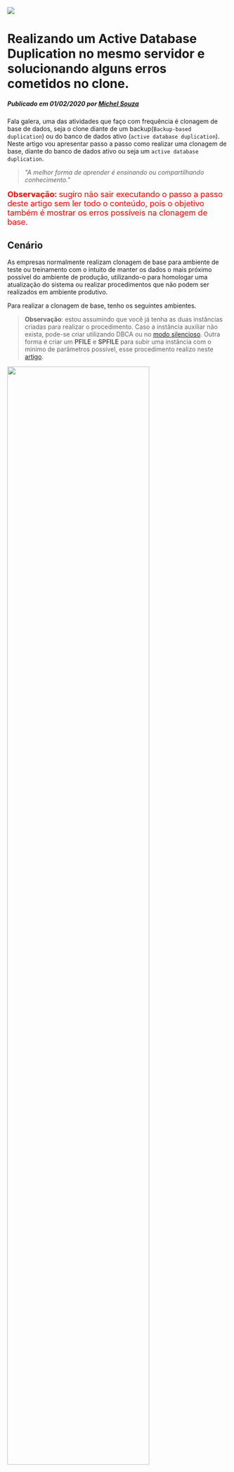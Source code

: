 
![](../img/active_db_duplicate.png)

# Realizando um Active Database Duplication no mesmo servidor e solucionando alguns erros cometidos no clone.<br>
##### Publicado em 01/02/2020 por [Michel Souza](https://www.linkedin.com/in/michel-ferreira-souza/)

Fala galera, uma das atividades que faço com frequência é clonagem de base de dados, seja o clone diante de um backup(```Backup-based duplication```) ou do banco de dados ativo (```active database duplication```). <br>
Neste artigo vou apresentar passo a passo como realizar uma clonagem de base, diante do banco de dados ativo ou seja um ```active database duplication```. 

> *"A melhor forma de aprender é ensinando ou compartilhando conhecimento."* 

<font color="red" size="4"><strong>Observação: </strong>sugiro não sair executando o passo a passo deste artigo sem ler todo o conteúdo, pois o objetivo também é mostrar os erros possíveis na clonagem de base.</font><br>

## Cenário  
As empresas normalmente realizam clonagem de base para ambiente de teste ou treinamento com o intuito de manter os dados o mais próximo possível do ambiente de produção, utilizando-o para homologar uma atualização do sistema ou realizar procedimentos que não podem ser realizados em ambiente produtivo.

Para realizar a clonagem de base, tenho os seguintes ambientes.
> **Observação**: estou assumindo que você já tenha as duas instâncias criadas para realizar o procedimento. Caso a instância auxiliar não exista, pode-se criar utilizando DBCA ou no [modo silencioso](https://github.com/souzacristsf/article_database/blob/master/ORACLE/CREATEDB/silent.md). Outra forma é criar um **PFILE** e **SPFILE** para subir uma instância com o minimo de parâmetros possível, esse procedimento realizo neste [artigo](https://github.com/souzacristsf/article_database/blob/master/ORACLE/RESTORE/restore_backup_new_instance.md).

<img src="../img/dados.png" alt="" width="80%"> <br>
> **Observação**: nota-se que o processo está sendo executado no mesmo servidor do banco de dados de origem, tenha um backup disponivel e atualizado do ambiente produtivo.

No processo do clone com o Rman, se faz necessário as duas instância terem as mesmas senhas para o usúario **SYS**, verifique se a instância auxiliar possui o arquivo de senha, caso não exista é necessário criar o arquivo. Veja nesse [link](https://www.thegeekdiary.com/how-to-create-the-oracle-password-file-using-orapwd-command/) como criar o arquivo de senha ou copie o arquivo do ambiente origem/target  localizado no ```$ORACLE_HOME/dbs/orapwSID```. <br>
O exemplo abaixo faz a cópia do arquivo de senha do ambiente origem/target para ambiente destino/auxiliar:
```bash
# Ambas instância estão no mesmo servidor e o arquivo de senha no filesystem local
cp $ORACLE_HOME/dbs/orapwdbprod  $ORACLE_HOME/dbs/orapwdbteste

# Ambas instância estão em servidores separados e o arquivo de senha no filesystem local
scp $ORACLE_HOME/dbs/orapwdbprod  oracle@192.168.20.15:/orabin01/app/oracle/product/11.2.0.4/dbhome_1/dbs/orapwdbteste
```

Para iniciarmos a clonagem de base é necessário que o banco auxiliar(ambiente destino) não esteja montado, ou seja tem que estar no estágio **STARTED**, conforme imagem abaixo.<br>
<img src="../img/started_intance.png" alt="" width="80%">

Depois de realizar um backup do ambiente de produção, inicia-se o processo de clonagem de base, conectamos no ambiente target e auxiliar da seguinte forma.
```bas
rman target sys/891866@dbprod auxiliary sys/891866@dbteste
```
Tem-se o <font color="red" size="5"><strong>Erro</strong></font> abaixo para tratar.<br>
<img src="../img/tns_listener_block.png" alt="" width="80%"> <br>
> **Observação**: O erro acima é bem claro, nota-se que não foi possivel conectar no ambiente auxiliar(dbteste), devido o bloqueio de novas conexões, ou seja para dar continuidade a clonagem de base é necessario registramos o serviço estático no listener, assim conseguimos conectar na instância em qualquer estágio (DOWN, NOMOUNT, MOUNT ou OPEN).

Se verifcar o status do listener com o comando ```lsnrctl status```, obtem-se as seguintes informações. Para a instância dbteste o serviço está com o status **blocked**. <br>
<img src="../img/lsnrct_status_block.png" alt="" width="80%">

Realizando a conexão na instância **DBTESTE** utilizando ```Local Naming```, tem-se o mesmo erro. <br>
Tem-se o <font color="red" size="5"><strong>Erro</strong></font> abaixo para tratar.<br>
```sql
[oracle@lab ~]$ sqlplus sys/891866@dbteste as sysdba

SQL*Plus: Release 11.2.0.4.0 Production on Fri Jan 31 18:42:45 2020

Copyright (c) 1982, 2013, Oracle.  All rights reserved.

ERROR:
ORA-12528: TNS:listener: all appropriate instances are blocking new connections

Enter user-name:
```
Se tentarmos conectar via ```easy connect``` gera o mesmo erro. 
```sql
[oracle@lab ~]$ sqlplus sys/891866@192.168.25.20:1521/dbteste as sysdba

SQL*Plus: Release 11.2.0.4.0 Production on Fri Jan 31 19:01:48 2020

Copyright (c) 1982, 2013, Oracle.  All rights reserved.

ERROR:
ORA-12528: TNS:listener: all appropriate instances are blocking new connections

Enter user-name: 
```
A única forma que conseguimos conectar na instância ```dbteste``` é utilizando conexão local. Para mais informação para metodos de conexão, veja o [link](https://docs.oracle.com/database/121/NETAG/naming.htm#NETAG277)

```sql
[oracle@lab ~]$ . oraenv <<< dbteste
ORACLE_SID = [dbteste] ? The Oracle base remains unchanged with value /orabin01/app/oracle
[oracle@lab ~]$ sqlplus / as sysdba

SQL*Plus: Release 11.2.0.4.0 Production on Fri Jan 31 19:04:59 2020

Copyright (c) 1982, 2013, Oracle.  All rights reserved.

Connected to:
Oracle Database 11g Enterprise Edition Release 11.2.0.4.0 - 64bit Production
With the Partitioning, OLAP, Data Mining and Real Application Testing options

SQL> 
```

Para resolver o erro **ORA-12528** é necessário realizar o registro no listener, conforme imagem abaixo.
> **Observação**: caso realize o procedimento em servidores diferentes é necessário registrar no listener o serviço de cada instância. 

<img src="../img/cad_listener.png" alt="" width="80%"> <br>
O listener é responsável por manter e estabelecer conexões entre um cliente(Host do usuário ou servidor de aplicação) e o servidor de banco de dados Oracle, contudo, o listener é um processo do Oracle Net Services que gerencia conexões entre as aplicações e o servidor de banco de dados, entenda mais sobre o listener [aqui](https://docs.oracle.com/cd/E11882_01/network.112/e41945/listenercfg.htm#NETAG010).

Depois de registrar o serviço **dbteste** no listener.ora é necessário realizar o comando ```lsnrctl stop``` e ```lsnrctl start```, parando e iniciando o listenar. Nota-se na imagem abaixo a presença do status **UNKNOWN** para o serviço da instância **dbteste**.<br>
<img src="../img/cad_listener_unknown.png" alt="" width="80%"> <br>

Agora é possível conectar na instância através do listener e iniciar a clonagem de base, como mostra a imagem abaixo. <br>
<img src="../img/connect_all.png" alt="" width="80%"> <br>

# Iniciando a clonagem de base 

Para realizar a clonagem de base usando a opção ```active database duplication``` é necessário informar alguns parâmetros e de acordo com os testes realizados, existem quatro opções para realizar o ```mapeando dos arquivos físicos (datafiles)``` para o ambiente auxiliar/destino, segue em detalhes. <br>
Realizar a clonagem de base: 
 1) Utilizando a cláusula SPFILE, essa opção no bloco ```run{}``` DUPLICATE restaurará o spfile do banco de dados de origem e será usado pelo banco de dados clone, depois de restaurado o spfile, pode-se setar os parâmetros explicitamente no comando duplicate, como por exemplo os parâmetros db_file_name_convert e log_file_name_convert.
 2) Utilizando o SPFILE ativo na instância auxiliar. Com o comando ```alter system set```, definindo os parâmetros db_file_name_convert e log_file_name_convert.
 3) Utilizando OMF (Oracle Managed Files), para usar essa opção é necessário que o parâmetro **db_create_file_dest** esteja setado, esse processo pode ser utilizado tanto no Item 1 e 2 e não é necessário informar o parâmetro db_file_name_convert.
 4) Utilizando o comando SET NEWNAME para mapear cada datafiles existem no ambiente origem/target para o ambiente destino/auxiliar.

## 1) Realizando o duplicate informando os parâmetros explicitamente no comando
Nesta seção vamos informar a opção SPFILE no comando duplicate e o parâmentros que compõem o spfile, segue a [Doc ID 1401333.1](https://support.oracle.com/epmos/faces/DocumentDisplay?_afrLoop=40484496464427&parent=EXTERNAL_SEARCH&sourceId=PROBLEM&id=1401333.1&_afrWindowMode=0&_adf.ctrl-state=r1iw3j6l4_53) e [Doc ID 1439632.1](https://support.oracle.com/epmos/faces/DocumentDisplay?_afrLoop=40473371771033&parent=EXTERNAL_SEARCH&sourceId=PROBLEM&id=1439632.1&_afrWindowMode=0&_adf.ctrl-state=r1iw3j6l4_4) com mais detalhes dos parâmetros necessários para um duplicate.<br>

Veja os possíveis erros cometidos no procedimento de duplicação de base.<br>

<font color="red"><strong>ATENÇÃO: estou realizando o procedimento em um ambiente de teste, leia todo o artigo antes de sair executando os comandos.</strong></font><br> 

Como comentado é importante informar alguns parâmetros no comando do duplicate. Segue quais os parâmetro são necessários: <br>
- DB_NAME
- DB_UNIQUE_NAME
- CONTROL_FILES
- DIAGNOSTIC_DEST
- LOG_FILE_NAME_CONVERT
- DB_FILE_NAME_CONVERT 
- LOG_ARCHIVE_DEST
- DB_CREATE_FILE_DEST   -- obs: usando essa opção, não precisa informar o db_file_name_convert.

Veja no comando abaixo que podemos utilizar outros parâmetros que compõem o SPFILE para iniciar a clonagem de base.
```sql
run {
    allocate channel ch1 type disk;
    allocate auxiliary channel ch2 type disk;
    SQL 'alter system switch logfile';
    duplicate target database to dbteste from active database
    SPFILE
    SET DB_NAME='dbteste'
    SET DB_UNIQUE_NAME='dbteste'
    SET CONTROL_FILES='+DGDATA/dbteste/controlfile/control01.ctl','+DGRECO/dbteste/controlfile/control02.ctl'
    set SGA_TARGET='1024M'
    set PGA_AGGREGATE_TARGET='512M'
    SET DIAGNOSTIC_DEST='/orabin01/app/oracle'
    SET DB_FILE_NAME_CONVERT='+DGDATA/dbprod/','+DGDATA/dbteste/'
    SET LOG_FILE_NAME_CONVERT='+DGRECO/dbprod/','+DGRECO/dbteste/'
    SET LOG_ARCHIVE_FORMAT='dbteste_%t_%s_%r.arc'
    set LOG_ARCHIVE_DEST='/orabin01/dbteste/archive/';
}
```
Ao executar o comando acima, recebemos o seguinte erro, conforme apresenta a imagem abaixo. <br>
Tem-se o <font color="red" size="5"><strong>Erro</strong></font> abaixo para tratar.<br>
<img src="../img/started_spfile.png" alt="" width="80%"> <br>

O erro acima é obtido pelo fato que a instância **dbteste** já possui um SPFILE parâmetrizado, conforme visto no comando abaixo na instância. 
```sql
SQL> show parameter spfile

NAME              TYPE          VALUE
---------------   -----------   ------------------------------
spfile            string        +DGDATA/dbteste/spfiledbteste.ora
```
Para resolver esse problema é necessario subir a instância **dbteste** com um PFILE, ou seja vamos realizar a cópia do spfile e iniciar a instância com pfile copiado, com isso o parâmetro spfile não será setado.

Para extrair os parâmetros do spfile e criar um novo pfile tanto para uso e cópia, utiza-se o comando abaixo. 
```sql
SQL> create pfile='?/dbs/initdbtestenew.ora' from spfile;

File created.
```
Agora podemos subir a instância dbteste com a cópia do pfile localizado no diretório ```$ORACLE_HOME/dbs```, conforme comando abaixo.
```sql
SQL> startup nomount pfile=?/dbs/initdbtestenew.ora
ORACLE instance started.

Total System Global Area 1603411968 bytes
Fixed Size                  2253664 bytes
Variable Size             520096928 bytes
Database Buffers         1073741824 bytes
Redo Buffers                7319552 bytes

SQL> show parameter spfile

NAME              TYPE          VALUE
---------------   -----------   ------------------------------
spfile            string        
```
Nota-se que o parâmetro SPFILE não tem valor setado.
Vamos executar o comando abaixo para iniciar novamente o duplicate, veja que agora no parâmetro ```CONTROL_FILES``` estou setando apenas a nome do diskgroup ```+DGDATA```, pelo fato que já existe controlfile criados para a instância dbteste e também mantermos a exclusividade do mesmo. <br>
Caso o controlfile não exista ou foi removido na instância auxiliar, colocar o valor absoluto no parâmentro CONTROL_FILES, por exemplo: ```CONTROL_FILES='+DGDATA/dbteste/controlfile/controlfile01.ctl'```.
```sql
run {
    allocate channel ch1 type disk;
    allocate auxiliary channel ch2 type disk;
    SQL 'alter system switch logfile';
    duplicate target database to dbteste from active database
    SPFILE
    SET DB_NAME='dbteste'
    SET DB_UNIQUE_NAME='dbteste'
    SET CONTROL_FILES='+DGDATA'
    set SGA_TARGET='1024M'
    set PGA_AGGREGATE_TARGET='512M'
    SET DIAGNOSTIC_DEST='/orabin01/app/oracle'
    SET DB_FILE_NAME_CONVERT='+DGDATA/dbprod/','+DGDATA/dbteste/'
    SET LOG_FILE_NAME_CONVERT='+DGRECO/dbprod/','+DGRECO/dbteste/'
    SET LOG_ARCHIVE_FORMAT='dbteste_%t_%s_%r.arc'
    set LOG_ARCHIVE_DEST='/orabin01/dbteste/archive/';
}
```
Com o intuito de reproduzir novos erros no processo de clonagem de base, depois de executar o comando acima caso não tenha espaço no diskgroup que irá armazenar os datafiles da base de dbteste, tem-se o seguinte erro abaixo.
> **Observação:** estou utilizando o mesmo diskgroup DGDATA do ambiente produtivo, é necessário analisar o espaço antes de iniciar qualquer carga de base. 

<img src="../img/error_space_disk.png" alt="" width="80%"> <br>

Visto que o Rman identificou que não tem espaço no **DGDATA**, realizei a remoção dos datafiles de forma manual no caminho **+DGDATA/dbteste/datafile/** com o comando ```rm *.dbf``` para obtermos novos erros, mas é necessários adicionar mais espaço no diskgroup para a carga finalizar com sucesso.

Executando novamente o comando duplicate, obtemos um novo erro, conforme mostra a imagem abaixo.  
<img src="../img/datafile_exists.png" alt="" width="80%"> <br>
<img src="../img/datafile_exists_temp.png" alt="" width="80%"> <br>
> **Observação:** os erros na imagem acima é devido os parâmetros **LOG_FILE_NAME_CONVERT** **DB_FILE_NAME_CONVERT**, não estarem mapeado de acordo com o caminho "diretório absoluto". Como não estamos utilizando OMF (Oracle Managed Files) é necesário informar a diretório completo nos parâmetros db_file_name_convert e log_file_name_convert. <br>
Contudo, existe a opção de uso do parâmetro ```PARAMETER_VALUE_CONVERT```, esse parâmetro é responsável por substituir qualquer string nos parâmetros do spfile de origem, exemplo: se adicionarmos o seguinte valor para o parâmetro ```PARAMETER_VALUE_CONVERT='dbprod','dbteste'```, caso o parâmetro **diagnostic_dest** foi defino como ```/<path>/dbprod/dump``` no spfile de origem. após o restore do spfile será modificado para ```/<path>/dbteste/dump```. 

Alterando novamente o comando duplicate, tem-se o novo comando abaixo para a clonagem de base. Observe que agora estamos adicionando também o diretório do tempfile.
```sql
run {
    allocate channel ch1 type disk;
    allocate auxiliary channel ch2 type disk;
    SQL 'alter system switch logfile';
    duplicate target database to dbteste from active database
    SPFILE
    SET DB_NAME='dbteste'
    SET DB_UNIQUE_NAME='dbteste'
    SET CONTROL_FILES='+DGDATA'
    set SGA_TARGET='1024M'
    set PGA_AGGREGATE_TARGET='512M'
    SET DIAGNOSTIC_DEST='/orabin01/app/oracle'
    SET DB_FILE_NAME_CONVERT='+DGDATA/dbprod/datafile/','+DGDATA/dbteste/datafile/', '+DGDATA/dbprod/tempfile/','+DGDATA/dbteste/tempfile/'
    SET LOG_FILE_NAME_CONVERT='+DGRECO/dbprod/onlinelog/','+DGRECO/dbteste/onlinelog/'
    SET LOG_ARCHIVE_FORMAT='dbteste_%t_%s_%r.arc'
    set LOG_ARCHIVE_DEST='/orabin01/dbteste/archive/';
}
```
<font color="red" size="4"><strong>Obsevarção importante: </strong> Nota-se nas imagens abaixo que a clonagem de base falhou por falta de espaço em disco, e mesmo assim foi possível copiar três datafiles no diskgroup DGDATA, visto que as instâncias DBPROD e DBTESTE, estão utilizando o mesmo diskgroup, ou seja mesmo falhando o RMAN não excluir os datafiles já copiados, isso pode fazer com que o ambiente de produão fique indisponível por falta de espaço em disco.</font><br>

Cópia dos datafiles na instância dbteste no DGDATA.
```bash
ASMCMD> pwd
+DGDATA/DBTESTE/DATAFILE
ASMCMD>
ASMCMD> ls
SYSAUX.292.1031260159
UNDOTBS1.295.1031260173
USERS.296.1031260191
ASMCMD>
```

Erro por falta de espaço em disco, informação log RMAN.
<img src="../img/space_no.png" alt="" width="80%"> <br>
Erro por falta de espaço no DGDATA, informação alertlog.
<img src="../img/space_exhausted.png" alt="" width="80%"> <br>

Agora o que resta é adicionar mais LUN's e reconhecer no banco de dados no diskgroup DGDATA, o que farei na próxima seção. 

### Ajustando espaço no diskgroup DGDATA
A imagem abaixo apresenta o espaço disponível no DGDATA e DGRECO e o percentual já utilizado. Percebe-se a disponibilidade de dois discos como ```PROVISIONED```, irei utilizar o path **/dev/oracleasm/disks/DGDATA2** e apresentar o disco no banco de dados. <br>
<img src="../img/space_diskgroup.png" alt="" width="80%"> <br>

Conectando na instância ```+ASM``` com **sysasm**, utizamos o comando abaixo para apresentar o disco no DGDATA.
```sql
SQL> alter diskgroup DGDATA add disk '/dev/oracleasm/disks/DGDATA2' NAME DGDATA2;

Diskgroup altered.
```
Verificando o espaço disponível no DGDATA.
<img src="../img/add_disk_lun.png" alt="" width="80%"> <br>

Depois de adicionar o espaço no diskgroup DGDATA, podemos continuar a clonagem de base com o comando abaixo. <br>
<font color="green" size="4"><strong>Comando final utilizado para o duplicate.</strong>.</font><br>

```sql
run {
    allocate channel ch1 type disk;
    allocate auxiliary channel ch2 type disk;
    SQL 'alter system switch logfile';
    duplicate target database to dbteste from active database
    SPFILE
    SET DB_NAME='dbteste'
    SET DB_UNIQUE_NAME='dbteste'
    SET CONTROL_FILES='+DGDATA'
    set SGA_TARGET='1024M'
    set PGA_AGGREGATE_TARGET='512M'
    SET DIAGNOSTIC_DEST='/orabin01/app/oracle'
    SET DB_FILE_NAME_CONVERT='+DGDATA/dbprod/datafile/','+DGDATA/dbteste/datafile/', '+DGDATA/dbprod/tempfile/','+DGDATA/dbteste/tempfile/'
    SET LOG_FILE_NAME_CONVERT='+DGRECO/dbprod/onlinelog/','+DGRECO/dbteste/onlinelog/'
    SET LOG_ARCHIVE_FORMAT='dbteste_%t_%s_%r.arc'
    set LOG_ARCHIVE_DEST='/orabin01/dbteste/archive/';
}
```    

<font color="gree" size="4"><strong>Parabéns</strong> 👏👏👏👏.</font><br>
Depois de tratar os erros gerados na clonagem de base e executar o comando acima, conforme mostra o log abaixo do RMAN, a clonagem foi finalizada com sucesso!!! <br>
Veja o log completo [aqui](https://github.com/souzacristsf/article_database/blob/master/ORACLE/log/log_active_dup_spfile.md).  

```sql
datafile 5 switched to datafile copy
input datafile copy RECID=4 STAMP=1031266543 file name=+DGDATA/dbteste/datafile/example.302.1031266479
datafile 6 switched to datafile copy
input datafile copy RECID=5 STAMP=1031266543 file name=+DGDATA/dbteste/datafile/data_teste01.dbf
datafile 2 switched to datafile copy
input datafile copy RECID=6 STAMP=1031266543 file name=+DGDATA/dbteste/datafile/sysaux.292.1031260159
datafile 3 switched to datafile copy
input datafile copy RECID=7 STAMP=1031266543 file name=+DGDATA/dbteste/datafile/undotbs1.295.1031260173
datafile 4 switched to datafile copy
input datafile copy RECID=8 STAMP=1031266543 file name=+DGDATA/dbteste/datafile/users.296.1031260191

contents of Memory Script:
{
   Alter clone database open resetlogs;
}
executing Memory Script

database opened
Finished Duplicate Db at 01-FEB-20
released channel: ch1
released channel: ch2

RMAN>
```

## 2) Realizando o duplicate com SPFILE existente na instância dbteste e definindo os parâmetros db_file_name_convert e log_file_name_convert.

<font color="red"><strong>ATENÇÃO: estou realizando o procedimento em um ambiente de teste, leia todo o artigo antes de sair executando os comandos.</strong></font><br> 

O comando abaixo verifica se já existe um SPFILE. 
Caso não existe utilizar o comando ```create spfile from pfile``` e reiniciar a instância.
```sql
SQL> show parameter spfile

NAME              TYPE          VALUE
---------------   -----------   ------------------------------
spfile            string        +DGDATA/dbteste/spfiledbteste.ora
```

Para iniciar a clonagem de base utilizando um SPFILE existem no ambiente auxiliar, pode-se utilizar o comando abaixo. Nota-se o uso de alocação de canal no bloco do Rman, [aqui](https://docs.oracle.com/html/E10643_07/rcmsynta004.htm) 

```sql
run {
    allocate channel aux1 type disk;
    allocate auxiliary channel aux2 type disk;
    SQL 'alter system switch logfile';
    duplicate target database to dbteste from active database;
}
```
Ao executar o comando acima, é emitido o seguinte erro no RMAN. <font color="red"><strong>CUIDADO!!! Não faça isso em um ambiente de produção.</strong></font><br>
Tem-se o <font color="red" size="5"><strong>Erro</strong></font> abaixo para tratar.<br>
<img src="../img/error_active_1.png" alt="" width="80%"> <br>

O erro acima é devido a falta de espaço no DGDATA e o mesmo foi tratado nesta [seção](https://github.com/souzacristsf/article_database/blob/master/ORACLE/Duplicate/active_db_duplication.md#ajustando-espa%C3%A7o-no-diskgroup-dgdata).

Vale lembrar que a instância auxiliar tem que estar no estágio nomount.
Execute os comando abaixo para prosseguir na clonagem de base.
```sql
SQL> shut immediate;     --baixando a instância dbteste
Database closed.
Database dismounted.
ORACLE instance shut down.

SQL> startup nomount    --iniciando no estágio nomount
ORACLE instance started.

Total System Global Area 1068937216 bytes
Fixed Size                  2260088 bytes
Variable Size             381682568 bytes
Database Buffers          679477248 bytes
Redo Buffers                5517312 bytes

SQL> show parameter spfile     --verificando se já existe um spfile

NAME                                 TYPE        VALUE
------------------------------------ ----------- ------------------------------
spfile                               string      +DGDATA/dbteste/spfiledbteste.
                                                 ora
SQL> show parameter name   --verificando se estamos conectado na instâcia dbteste

NAME                                 TYPE        VALUE
------------------------------------ ----------- ------------------------------
cell_offloadgroup_name               string
db_file_name_convert                 string      
db_name                              string      DBTESTE
db_unique_name                       string      DBTESTE
global_names                         boolean     FALSE
instance_name                        string      dbteste
lock_name_space                      string
log_file_name_convert                string      
processor_group_name                 string
service_names                        string      DBTESTE
SQL>

SQL> show parameter convert

NAME                                 TYPE        VALUE
------------------------------------ ----------- ------------------------------
db_file_name_convert                 string
log_file_name_convert                string

```

> **Observação:** caso esteja realizando a clonagem de base no mesmo servidor, nunca utilize o parâmetro ```nofilenamecheck```, pois o mesmo poderá corromper e sobrescrever os arquivos do ambiente produtivo, veja mais detalhes na [documentação](https://docs.oracle.com/html/E10643_07/rcmsynta020.htm).

No intuito de obter alguns erro, vou executar o comando abaixo com o uso do **nofilenamecheck** e sendo executado no mesmo servidor de produção.
```sql
run {
allocate channel aux1 type disk;
allocate auxiliary channel aux2 type disk;
SQL 'alter system switch logfile';
duplicate target database to dbteste from active database nofilenamecheck;
}
```
Executando o comando acima sem especificar os parâmetros db_file_name_convert e 
log_file_name_convert no SPFILE, <font color="red" size="4"><strong>acabamos de parar o ambiente de produção</strong> 😱😱😱😱</font>. <br>

<font color="red" size="4"><strong>Parabéns, acabamos de sobrescrever datafile do ambiente de produção</strong>😡😡😡😡</font>.

Em que momento usamos o argumento **nofilenamecheck**? 🤔🤔🤔<br>
Resposta: essa opção é utilizada, se o banco de dados clone residir em um servidor diferente e você deseja que os arquivos de dados do banco de dados clone sejam restaurados no mesmo local da origem, nesse caso, pode-se ocultar os parâmetros DB_FILE_NAME_CONVERT e LOG_FILE_NAME_COVERT, pelo fato das estruturas de diretórios serem iguais.

Conforme mostra o pedaço do log do Rman, é necessário recuperar o ambiente produtivo **target/dbprod**, pelo fato que os arquivos foram sobrescrito e corrompidos no processo de clonagem de base. <br>
Veja o log completo do problema [aqui](https://github.com/souzacristsf/article_database/blob/master/ORACLE/log/log_active_dup_nofilenamecheck.md.md)
```sql
released channel: aux1
released channel: aux2
RMAN-00571: ===========================================================
RMAN-00569: =============== ERROR MESSAGE STACK FOLLOWS ===============
RMAN-00571: ===========================================================
RMAN-03002: failure of Duplicate Db command at 02/02/2020 00:32:33
RMAN-05501: aborting duplication of target database
RMAN-03015: error occurred in stored script Memory Script
RMAN-06136: ORACLE error from auxiliary database: ORA-01194: file 6 needs more recovery to be consistent
ORA-01110: data file 6: '+DGDATA/dbprod/datafile/data_teste01.dbf'

RMAN> 
```

Se analisarmos o alertlog da instância DBPROD, temos os erros abaixo. <br>
Alertlog da instância dbprod:
```sql
Archived Log entry 45 added for thread 1 sequence 155 ID 0x435da197 dest 1:
Sun Feb 02 00:34:23 2020
Thread 1 advanced to log sequence 157 (LGWR switch)
  Current log# 2 seq# 157 mem# 0: +DGRECO/dbprod/onlinelog/redo2_01.log
  Current log# 2 seq# 157 mem# 1: +DGRECO/dbprod/onlinelog/redo2_02.log
Sun Feb 02 00:34:23 2020
Read of datafile '+DGDATA/dbprod/datafile/data_teste01.dbf' (fno 6) header failed with ORA-01206
Rereading datafile 6 header failed with ORA-01206
Errors in file /orabin01/app/oracle/diag/rdbms/dbprod/dbprod/trace/dbprod_ckpt_3595.trc:
ORA-63999: data file suffered media failure
ORA-01122: database file 6 failed verification check
ORA-01110: data file 6: '+DGDATA/dbprod/datafile/data_teste01.dbf'
ORA-01206: file is not part of this database - wrong database id
Errors in file /orabin01/app/oracle/diag/rdbms/dbprod/dbprod/trace/dbprod_ckpt_3595.trc:
ORA-63999: data file suffered media failure
ORA-01122: database file 6 failed verification check
ORA-01110: data file 6: '+DGDATA/dbprod/datafile/data_teste01.dbf'
ORA-01206: file is not part of this database - wrong database id
CKPT (ospid: 3595): terminating the instance due to error 63999
Sun Feb 02 00:34:24 2020
System state dump requested by (instance=1, osid=3595 (CKPT)), summary=[abnormal instance termination].
System State dumped to trace file /orabin01/app/oracle/diag/rdbms/dbprod/dbprod/trace/dbprod_diag_3583_20200202003424.trc
Dumping diagnostic data in directory=[cdmp_20200202003424], requested by (instance=1, osid=3595 (CKPT)), summary=[abnormal instance termination].
Instance terminated by CKPT, pid = 3595
(END)
```

Veja que não consta mais a instância DBPROD como processo ativo no S.O.
```bash
[oracle@lab ~]$ ps -ef |grep pmon
grid      3429     1  0 Feb01 ?        00:00:01 asm_pmon_+ASM
oracle    6440     1  0 00:32 ?        00:00:00 ora_pmon_dbteste
oracle    6778  3622  0 01:03 pts/0    00:00:00 grep pmon
```

Se tertamos abrir a instância DBPROD, temos o seguintes erro:
```sql
[oracle@lab ~]$ . oraenv <<< dbprod
ORACLE_SID = [dbprod] ? The Oracle base remains unchanged with value /orabin01/app/oracle
[oracle@lab ~]$ sqlplus / as sysdba

SQL*Plus: Release 11.2.0.4.0 Production on Sun Feb 2 01:09:50 2020

Copyright (c) 1982, 2013, Oracle.  All rights reserved.

Connected to an idle instance.

SQL> startup
ORACLE instance started.

Total System Global Area 1603411968 bytes
Fixed Size                  2253664 bytes
Variable Size             520096928 bytes
Database Buffers         1073741824 bytes
Redo Buffers                7319552 bytes
Database mounted.
ORA-01221: data file 6 is not the same file to a background process
```
Conforme o resultado acima, na tentativa de abrir a instância, é apresentando o erro **ORA-01221** informando que o datafile 6 está aberto por um processo em segundo plano. <br>

A imagem abaixo, mostra que a instância dbteste está utilizando o datafiles 6, ou seja, foi identificado que o processo de clonagem de base afetou o ambiente de produção, finalizando com erro e sobrescrevendo arquivos do ambiente dbprod.  <br>
<img src="../img/error_overwrite.png" alt="" width="80%"> <br>

<font color="gree" size="4"><strong>Vamos resolver a CAGADA</strong> 😎😎😎😎.</font><br>
Para resolver o problema e disponibilizar o ambiente de produção o quanto antes, é necessário baixar a instância auxiliar "dbteste" com o comando ```shut immediate``` e subir a instância dbprod, visto que a mesma já se encontrava no estágio mount. 

Para recuperar o banco de dados de produção, realizamos os comandos ```restore database``` e ```recover database``` no Rman. Nesse caso poderia recuperar apenas o datafile 6, como mostrou no erro.

Veja o log completo e o comando utilizado para a recuperação do ambiente de produção [aqui](https://github.com/souzacristsf/article_database/blob/master/ORACLE/log/restore_and_recover_dbprod.md). Foi possivél aplicar todos os archivelog e recuperar a base.

Depois de restaurar e recuperar o ambiente de produção, podemos abrir o banco conforme mostra o seguinte resultado. 
```sql
SQL> alter database open;

Database altered.

select instance_name, status, VERSION, HOST_NAME from v$instance; SQL>

INSTANCE_NAME    STATUS       VERSION           HOST_NAME
---------------- ------------ ----------------- -----------------
dbprod           OPEN         11.2.0.4.0        lab.oracle.asm
``` 

### Realizando o duplicate com SPFILE existente na instância dbteste e definindo os parâmetros db_file_name_convert e log_file_name_convert - <font color="gree" size="4"><strong> FORMA CORRETA</strong>.</font>
Para realizar a clonagem de base é necessário setar os seguintes parâmetros abaixo:
```sql
SQL> show parameter convert

NAME                            TYPE        VALUE
------------------------------- ----------- ---------------
db_file_name_convert            string
log_file_name_convert           string
SQL>
```

Para iniciar a clonagem de base irei setar os parâmetros db_file_name_convert e log_file_name_convert no SPFILE e reiniciar a instância, pois estamos configurando um parâmetro estático.
Para verificar se o parâmetro é estático ou dinâmico, pode-se utilizar a consulta abaixo:
```sql
SQL> col NAME form a30;
select name, ISSYS_MODIFIABLE from v$parameter where name like '%db_file_name_convert%';SQL>

NAME                           ISSYS_MOD
------------------------------ ---------
db_file_name_convert           FALSE   -- esse valor indica que o parâmetro é estático e necessita do restart do banco de dados para valer o valor setado.


SQL>  select name, ISSYS_MODIFIABLE from v$parameter where name like '%undo_retention%';

NAME                           ISSYS_MOD
------------------------------ ---------
undo_retention                 IMMEDIATE  -- o valor é alterado no mesmo instante, não precisar reinicar o banco.
```

Setando os parâmentros para iniciar a clonagem de base.
```sql
[oracle@lab ~]$ . oraenv <<< dbteste
ORACLE_SID = [dbprod] ? The Oracle base remains unchanged with value /orabin01/app/oracle
[oracle@lab ~]$ sqlplus / as sysdba

SQL*Plus: Release 11.2.0.4.0 Production on Sun Feb 2 01:44:56 2020

Copyright (c) 1982, 2013, Oracle.  All rights reserved.

Connected to an idle instance.

SQL> startup nomount;
ORACLE instance started.

Total System Global Area 1603411968 bytes
Fixed Size                  2253664 bytes
Variable Size             520096928 bytes
Database Buffers         1073741824 bytes
Redo Buffers                7319552 bytes

SQL> alter system set db_file_name_convert='+DGDATA/dbprod/datafile/','+DGDATA/dbteste/datafile/', '+DGDATA/dbprod/tempfile/','+DGDATA/dbteste/tempfile/' scope=spfile;

System altered.

SQL> alter system set log_file_name_convert='+DGRECO/dbprod/onlinelog/','+DGRECO/dbteste/onlinelog/' scope=spfile;

System altered.

SQL> shut immediate;
ORA-01507: database not mounted

ORACLE instance shut down.
SQL>  startup nomount;
ORACLE instance started.

Total System Global Area 1603411968 bytes
Fixed Size                  2253664 bytes
Variable Size             520096928 bytes
Database Buffers         1073741824 bytes
Redo Buffers                7319552 bytes
SQL>
```

Com o banco de dados de produção "dbprod" ajustado, podemos iniciar a clonagem de base para o ambiente dbteste, utilizando o comando abaixo. Visto que já ajustamos também os parâmetros db_file_name_convert e log_file_name_convert no SPFILE.
```sql
run {
    allocate channel aux1 type disk;
    allocate auxiliary channel aux2 type disk;
    SQL 'alter system switch logfile';
    duplicate target database to dbteste from active database;
}
```

<font color="gree" size="4"><strong>Agora sim, clonagem de base realizada com sucesso</strong>. 👏👏👏👏</font>

Veja o log completo da clonagem de base [aqui](https://github.com/souzacristsf/article_database/blob/master/ORACLE/log/log_active_dup_with_spfile.md).

## 3) Realizando active duplicate database utilizando OMF
Outra opção que podemos utilizar para a clonagem de base é utilizando OMF (Oracle Managed Files), nesse caso, não é necesário setar os parâmetros db_file_name_convert no arquivo SPFILE, apenas o parâmetro **db_create_file_dest** é suficiente, caso os arquido de redolog online esteja em outros diskgroup pode-se utilizar os parâmetros ```db_create_online_log_dest_n```.

Utilizei os seguintes parâmetros abaixo para a clonagem de base com OMF, lembrendo que a instância auxiliar permanece no estágio nomount.
```sql
-- Caso seja ambiente filesytem, trocar pelo diretório, exemplo: /u01/oradata/dbteste
SQL>  alter system set db_create_file_dest='+DGDATA' scope=spfile;

System altered.

SQL>  alter system set db_create_online_log_dest_1='+DGRECO' scope=spfile;

System altered.

SQL> show parameter db_create_file_dest

NAME                            TYPE        VALUE
------------------------------- ----------- ---------------
db_create_file_dest             string      +DGDATA     -- mapeamento para os datafiles

SQL> show parameter db_create_online_log_dest

NAME                                 TYPE        VALUE
------------------------------------ ----------- ------------------------------
db_create_online_log_dest_1          string      +DGRECO    -- mapeamento para os redologs
db_create_online_log_dest_2          string
db_create_online_log_dest_3          string
db_create_online_log_dest_4          string
db_create_online_log_dest_5          string

SQL> show parameter spfile

NAME              TYPE          VALUE
---------------   -----------   ------------------------------
spfile            string        +DGDATA/dbteste/spfiledbteste.ora

SQL> show parameter convert

NAME                            TYPE        VALUE
------------------------------- ----------- ---------------
db_file_name_convert            string
log_file_name_convert           string
SQL>
```

Utilizando o comando abaixo, realizamos a clonagem de base com sucesso, informando apenas o parâmetro **db_create_file_dest** no SPFILE.
```sql
run {
    allocate channel aux1 type disk;
    allocate auxiliary channel aux2 type disk;
    SQL 'alter system switch logfile';
    duplicate target database to dbteste from active database;
}
```
<font color="red" size="4"><strong>Observação:</strong></font> nessa opção é necessário excluir os arquivos de dados antes de iniciar a clonagem, visto que o Rman não sobrescreve ou exclui os mesmos.<br>

<font color="gree" size="4"><strong>Muito bom, clonagem de base realizada com sucesso</strong>. 👏👏👏👏</font>

Veja o log completo da clonagem de base [aqui](https://github.com/souzacristsf/article_database/blob/master/ORACLE/log/log_active_duplicate_OMF.md). 

Conforme mostra a imagem abaixo, os arquivos de dados foram mapeado, como informado nos parâmetros **db_create_file_dest** e **db_create_online_log_dest_1**.
<img src="../img/clone_OMF.png" alt="" width="80%"> <br>

## 4) Active Duplicate Database com SET NEWNAME para mapear cada datafiles existem no ambiente origem/target para o ambiente destino/auxiliar.
Antes de iniciar a clonagem de base com a opção SET NEWNAME é necessário conectar no banco origem/target e identificar quais os datafiles existentes.

Verificando os destinos dos datafiles via Rman.
```sql
[oracle@lab ~]$ . oraenv <<< dbprod
ORACLE_SID = [dbteste] ? The Oracle base remains unchanged with value /orabin01/app/oracle
[oracle@lab ~]$
[oracle@lab ~]$ rman target /

Recovery Manager: Release 11.2.0.4.0 - Production on Sun Feb 2 16:39:04 2020

Copyright (c) 1982, 2011, Oracle and/or its affiliates.  All rights reserved.

connected to target database: DBPROD (DBID=1130215834)

RMAN> show schema;^H^C
user interrupt received


RMAN> report schema;

using target database control file instead of recovery catalog
Report of database schema for database with db_unique_name DBPROD

List of Permanent Datafiles
===========================
File Size(MB) Tablespace           RB segs Datafile Name
---- -------- -------------------- ------- ------------------------
1    1240     SYSTEM               ***     +DGDATA/dbprod/datafile/system.256.1031136205
2    540      SYSAUX               ***     +DGDATA/dbprod/datafile/sysaux.257.1031136207
3    410      UNDOTBS1             ***     +DGDATA/dbprod/datafile/undotbs1.258.1031136207
4    5        USERS                ***     +DGDATA/dbprod/datafile/users.259.1031136207
5    319      EXAMPLE              ***     +DGDATA/dbprod/datafile/example.269.1031136307
6    300      TESTE                ***     +DGDATA/dbprod/datafile/data_teste01.dbf

List of Temporary Files
=======================
File Size(MB) Tablespace           Maxsize(MB) Tempfile Name
---- -------- -------------------- ----------- --------------------
1    29       TEMP                 32767       +DGDATA/dbprod/tempfile/temp.268.1031136301

RMAN>
```

Identificando o destino dos redolog no ambiente dbprod. Essa identificação é necessária para mapear no mesmo destino.
```sql
set line 1000;
column member format a50
select 
  a.group#
, a.member
, b.bytes/1024/1024 "size"
, b.STATUS
, ARCHIVED 
from v$logfile a, v$log b  where a.group# = b.group#;
SQL> SQL>
    GROUP# MEMBER                                                   size STATUS           ARC
---------- -------------------------------------------------- ---------- ---------------- ---
         3 +DGRECO/dbprod/onlinelog/redo3_01.log                      50 CURRENT          NO
         3 +DGRECO/dbprod/onlinelog/redo3_02.log                      50 CURRENT          NO
         2 +DGRECO/dbprod/onlinelog/redo2_01.log                      50 INACTIVE         YES
         2 +DGRECO/dbprod/onlinelog/redo2_02.log                      50 INACTIVE         YES
         1 +DGRECO/dbprod/onlinelog/redo1_01.log                      50 INACTIVE         YES
         1 +DGRECO/dbprod/onlinelog/redo1_02.log                      50 INACTIVE         YES


```

Identificando o destino dos redolog no ambiente dbteste. Essa identificação é para pode criar no mesmo destino.
```sql
set line 1000;
column member format a50
select 
  a.group#
, a.member
, b.bytes/1024/1024 "size"
, b.STATUS
, ARCHIVED 
from v$logfile a, v$log b  where a.group# = b.group#;
SQL> SQL>
    GROUP# MEMBER                                                   size STATUS           ARC
---------- -------------------------------------------------- ---------- ---------------- ---
         3 +DGRECO/dbteste/onlinelog/group_3.270.1031329685           50 UNUSED           YES
         2 +DGRECO/dbteste/onlinelog/group_2.269.1031329683           50 UNUSED           YES
         1 +DGRECO/dbteste/onlinelog/group_1.268.1031329683           50 CURRENT          NO
```

Para realizar a clonagem de base utilizando **SET NEWNAME**, pode-se utilizar o comando abaixo. Nota-se que o comando mapeia também os arquivos de redolog e multiplexando-o.
```sql
run {
allocate channel ch1 type disk;
allocate auxiliary channel ch2 type disk;
SQL 'alter system switch logfile';
set newname for datafile 1 to '+DGDATA/dbteste/datafile/system01.dbf';
set newname for datafile 2 to '+DGDATA/dbteste/datafile/sysaux01.dbf';
set newname for datafile 3 to '+DGDATA/dbteste/datafile/undotbs01.dbf';
set newname for datafile 4 to '+DGDATA/dbteste/datafile/users01.dbf';
set newname for datafile 5 to '+DGDATA/dbteste/datafile/example.dbf';
set newname for datafile 6 to '+DGDATA/dbteste/datafile/data_teste01.dbf';
set newname for tempfile 1 to '+DGDATA/dbteste/datafile/temp01.dbf';
duplicate target database to dbteste from active database
LOGFILE
      GROUP 1 ('+DGRECO/dbteste/onlinelog/redo1_01.log', 
               '+DGRECO/dbteste/onlinelog/redo1_02.log') SIZE 50M REUSE, 
      GROUP 2 ('+DGRECO/dbteste/onlinelog/redo2_01.log', 
               '+DGRECO/dbteste/onlinelog/redo2_02.log') SIZE 50M REUSE,
	  GROUP 3 ('+DGRECO/dbteste/onlinelog/redo3_01.log', 
               '+DGRECO/dbteste/onlinelog/redo3_02.log') SIZE 50M REUSE;
}
```
Veja o log completo [aqui](https://github.com/souzacristsf/article_database/blob/master/ORACLE/log/log_active_dup_setnewname_logile.md). <br>
<font color="gree" size="4"><strong>Sucesso, comando validado, clonagem de base realizada com sucesso</strong>. 👏👏👏👏</font> <br>


Também realizei a validação do comando abaixo, utilizando a opção **SET NEWNAME** e a opção de usar a opção do SPFILE explicitamente, nesse procedimento o valor do parâmentro SPFILE no ambiente destino/auxiliar não pode estar setado. Pois o SPFILE será restaurado do ambiente origem/target e na sequência alguns parâmetros serão modificados.  
```sql
run {
allocate channel ch1 type disk;
allocate auxiliary channel ch2 type disk;
SQL 'alter system switch logfile';
set newname for datafile 1 to '+DGDATA/dbteste/datafile/system01.dbf';
set newname for datafile 2 to '+DGDATA/dbteste/datafile/sysaux01.dbf';
set newname for datafile 3 to '+DGDATA/dbteste/datafile/undotbs01.dbf';
set newname for datafile 4 to '+DGDATA/dbteste/datafile/users01.dbf';
set newname for datafile 5 to '+DGDATA/dbteste/datafile/example.dbf';
set newname for datafile 6 to '+DGDATA/dbteste/datafile/data_teste01.dbf';
set newname for tempfile 1 to '+DGDATA/dbteste/datafile/temp01.dbf';
duplicate target database to dbteste from active database
SPFILE
    PARAMETER_VALUE_CONVERT='dbprod','dbteste'
    SET DB_NAME='dbteste'
    SET DB_UNIQUE_NAME='dbteste'
    SET CONTROL_FILES='+DGDATA'
    set SGA_TARGET='1024M'
    set PGA_AGGREGATE_TARGET='512M'
    SET DIAGNOSTIC_DEST='/orabin01/app/oracle'
    SET DB_FILE_NAME_CONVERT='+DGDATA/dbprod/datafile/','+DGDATA/dbteste/datafile/', '+DGDATA/dbprod/tempfile/','+DGDATA/dbteste/tempfile/'
    SET LOG_FILE_NAME_CONVERT='+DGRECO/dbprod/onlinelog/','+DGRECO/dbteste/onlinelog/'
    SET LOG_ARCHIVE_FORMAT='dbteste_%t_%s_%r.arc'
    set LOG_ARCHIVE_DEST='/orabin01/dbteste/archive/';
}
```

Veja o log completo [aqui](https://github.com/souzacristsf/article_database/blob/master/ORACLE/log/log.active_dup_setnewname_sofile.md). <br>
<font color="gree" size="4"><strong>Sucesso, comando validado, clonagem de base realizada com sucesso</strong>. 👏👏👏👏</font> <br>


> **Observação:** Caso nesse processo tenha obtido o erro ORA-19625 ou o erro ORA-06025 em um duplicate from backup, veja esse [aqui](https://github.com/souzacristsf/article_database/blob/master/ORACLE/ERROR/ORA-06025-ORA-19625.md) como solucionar.

Erro ORA-19625.
```sql
Oracle instance shut down
released channel: ch1
RMAN-00571: ===========================================================
RMAN-00569: =============== ERROR MESSAGE STACK FOLLOWS ===============
RMAN-00571: ===========================================================
RMAN-03002: failure of Duplicate Db command at 02/02/2020 22:29:54
RMAN-05501: aborting duplication of target database
RMAN-03015: error occurred in stored script Memory Script
RMAN-06059: expected archived log not found, loss of archived log compromises recoverability
ORA-19625: error identifying file /orabin01/archive/dbprod_1_212_1031136284.arc
ORA-27037: unable to obtain file status
Linux-x86_64 Error: 2: No such file or directory
Additional information: 3
```

**Muito Bom!!!**, neste artigo foi possível mapear alguns erros que podem ser cometidos no processo de ```clonagem de base```` com active database duplication no mesmo servidor de origem dos dados para o clone. Apresentei alguns comandos para execução do clone e quais os parâmetros necessários para cada tipo de clone.

E isso é tudo, espero que você esteja praticando também no seu ambiente de teste para aprendermos juntos. hahahaha

#FocoForçaFé

[Michel Souza](https://www.linkedin.com/in/michel-ferreira-souza/)